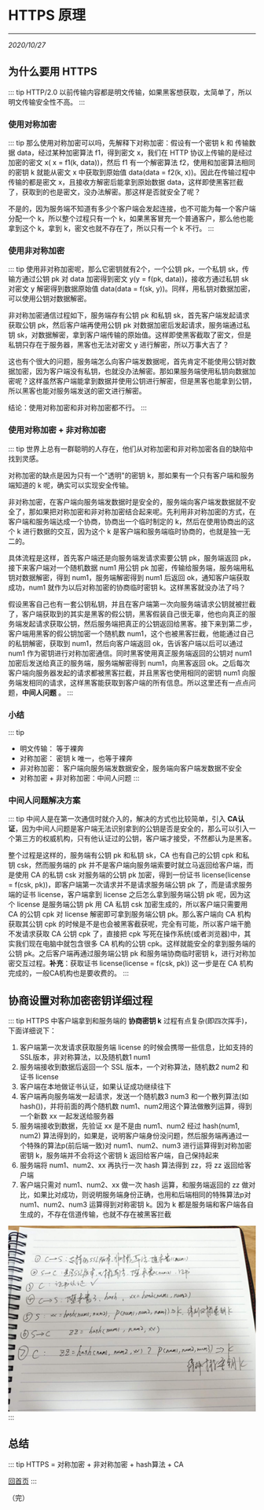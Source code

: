 # HTTPS 原理
---
*2020/10/27*

## 为什么要用 HTTPS

::: tip
  HTTP/2.0 以前传输内容都是明文传输，如果黑客想获取，太简单了，所以明文传输安全性不高。
:::

### 使用对称加密
::: tip
  那么使用对称加密可以吗，先解释下对称加密：假设有一个密钥 k 和 传输数据 data，经过某种加密算法 f1，得到密文 x，我们在 HTTP 协议上传输的是经过加密的密文 x( x = f1(k, data))，然后 f1 有一个解密算法 f2，使用和加密算法相同的密钥 k 就能从密文 x 中获取到原始值 data(data = f2(k, x))。因此在传输过程中传输的都是密文 x，且接收方解密后能拿到原始数据 data，这样即使黑客拦截了，获取到的也是密文，没办法解密。那这样是否就安全了呢？

  不是的，因为服务端不知道有多少个客户端会发起连接，也不可能为每一个客户端分配一个 k，所以整个过程只有一个 k，如果黑客冒充一个普通客户，那么他也能拿到这个 k，拿到 k，密文也就不存在了，所以只有一个 k 不行。
:::

### 使用非对称加密
::: tip
  使用非对称加密呢，那么它密钥就有2个，一个公钥 pk，一个私钥 sk，传输方通过公钥 pk 对 data 加密得到密文 y(y = f(pk, data))，接收方通过私钥 sk 对密文 y 解密得到数据原始值 data(data = f(sk, y))。同样，用私钥对数据加密，可以使用公钥对数据解密。

  非对称加密通信过程如下，服务端存有公钥 pk 和私钥 sk，首先客户端发起请求获取公钥 pk，然后客户端再使用公钥 pk 对数据加密后发起请求，服务端通过私钥 sk，对数据解密，拿到客户端传输的原始值。这样即使黑客截取了密文，但是私钥只存在于服务器，黑客也无法对密文 y 进行解密，所以万事大吉了？

  这也有个很大的问题，服务端怎么向客户端发数据呢，首先肯定不能使用公钥对数据加密，因为客户端没有私钥，也就没办法解密。那如果服务端使用私钥向数据加密呢？这样虽然客户端能拿到数据并使用公钥进行解密，但是黑客也能拿到公钥，所以黑客也能对服务端发送的密文进行解密。

  结论：使用对称加密和非对称加密都不行。
:::

### 使用对称加密 + 非对称加密
::: tip
  世界上总有一群聪明的人存在，他们从对称加密和非对称加密各自的缺陷中找到灵感。

  对称加密的缺点是因为只有一个"透明"的密钥 k，那如果有一个只有客户端和服务端知道的 k 呢，确实可以实现安全传输。

  非对称加密，在客户端向服务端发数据时是安全的，服务端向客户端发数据就不安全了，那如果把对称加密和非对称加密结合起来呢。先利用非对称加密的方式，在客户端和服务端达成一个协商，协商出一个临时制定的 k，然后在使用协商出的这个 k 进行数据的交互，因为这个 k 是客户端和服务端临时协商的，也就是独一无二的。

  具体流程是这样，首先客户端还是向服务端发请求索要公钥 pk，服务端返回 pk，接下来客户端对一个随机数据 num1 用公钥 pk 加密，传输给服务端，服务端用私钥对数据解密，得到 num1，服务端解密得到 num1 后返回 ok，通知客户端获取成功，num1 就作为以后对称加密的协商临时密钥 k。这样黑客就没办法了吗？

  假设黑客自己也有一套公钥私钥，并且在客户端第一次向服务端请求公钥就被拦截了，客户端获取到的其实是黑客的假公钥，黑客假装自己很无辜，他也向真正的服务端发起请求获取公钥，然后服务端把真正的公钥返回给黑客。接下来到第二步，客户端用黑客的假公钥加密一个随机数 num1，这个也被黑客拦截，他能通过自己的私钥解密，获取到 num1，然后向客户端返回 ok，告诉客户端以后可以通过 num1 作为密钥进行对称加密通信。同时黑客使用真正服务端返回的公钥对 num1 加密后发送给真正的服务端，服务端解密得到 num1，向黑客返回 ok。之后每次客户端向服务器发起的请求都被黑客拦截，并且黑客也使用相同的密钥 num1 向服务端发相同的请求，这样黑客能获取到客户端的所有信息。所以这里还有一点点问题，**中间人问题** 。
:::

### 小结
::: tip
* 明文传输： 等于裸奔
* 对称加密： 密钥 k 唯一，也等于裸奔
* 非对称加密： 客户端向服务端发数据安全，服务端向客户端发数据不安全
* 对称加密 + 非对称加密：中间人问题
:::

### 中间人问题解决方案
::: tip
  中间人是在第一次通信时就介入的，解决的方式也比较简单，引入 **CA认证**，因为中间人问题是客户端无法识别拿到的公钥是否是安全的，那么可以引入一个第三方的权威机构，只有他认证过的公钥，客户端才接受，不然都认为是黑客。

  整个过程是这样的，服务端有公钥 pk 和私钥 sk，CA 也有自己的公钥 cpk 和私钥 csk，然而服务端的 pk 并不是客户端向服务端索要时就立马返回给客户端，而是使用 CA 的私钥 csk 对服务端的公钥 pk 加密，得到一份证书 license(license = f(csk, pk))，即客户端第一次请求并不是请求服务端公钥 pk 了，而是请求服务端的证书 license，客户端拿到 license 之后怎么拿到服务端公钥 pk 呢，因为这个 license 是服务端公钥 pk 用 CA 私钥 csk 加密生成的，所以客户端只需要用 CA 的公钥 cpk 对 license 解密即可拿到服务端公钥 pk。那么客户端向 CA 机构获取其公钥 cpk 的时候是不是也会被黑客截获呢，完全有可能，所以客户端干脆不发请求获取 CA 公钥 cpk 了，直接把 cpk 写死在操作系统(或者浏览器)中，其实我们现在电脑中就包含很多 CA 机构的公钥 cpk。这样就能安全的拿到服务端的公钥 pk。之后客户端再通过服务端公钥 pk 和服务端协商临时密钥 k，进行对称加密交互过程。**补充**：获取证书 license(license = f(csk, pk)) 这一步是在 CA 机构完成的，一般CA机构也是要收费的。
:::

## 协商设置对称加密密钥详细过程
::: tip
  HTTPS 中客户端拿到和服务端的 **协商密钥 k** 过程有点复杂(即四次挥手)，下面详细说下：

  1. 客户端第一次发请求获取服务端 license 的时候会携带一些信息，比如支持的 SSL版本，非对称算法，以及随机数1 num1
  2. 服务端接收到数据后返回一个 SSL 版本，一个对称算法，随机数2 num2 和 证书 license
  3. 客户端在本地做证书认证，如果认证成功继续往下
  4. 客户端再向服务端发一起请求，发送一个随机数3 num3 和一个散列算法(如 hash())，并将前面的两个随机数 num1、num2用这个算法做散列运算，得到一个新数 xx 一起发送给服务器
  5. 服务端接收到数据，先验证 xx 是不是由 num1、num2 经过 hash(num1, num2) 算法得到的，如果是，说明客户端身份没问题，然后服务端再通过一个特殊的算法p(前后端一致)对 num1、num2、num3 进行运算得到对称加密密钥 k，服务端并不会将这个密钥 k 返回给客户端，自己保持起来
  6. 服务端将 num1、num2、xx 再执行一次 hash 算法得到 zz，将 zz 返回给客户端
  7. 客户端只需对 num1、num2、xx 做一次 hash 运算，和服务端返回的 zz 做对比，如果比对成功，则说明服务端身份正确，也用和后端相同的特殊算法p对 num1、num2、num3 运算得到对称密钥 k。因为 k 都是服务端和客户端各自生成的，不存在信道传输，也就不存在被黑客拦截

  ![HTTPS 过程](./assets/https.jpg)
:::

## 总结 
::: tip
  HTTPS = 对称加密 + 非对称加密 + hash算法 + CA

  [回首页](/frontend)
:::

（完）